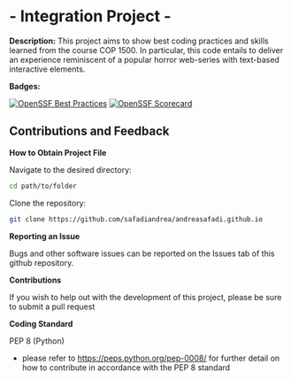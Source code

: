 # - Integration Project -

**Description:** This project aims to show best coding practices and skills learned from the course COP 1500.
In particular, this code entails to deliver an experience reminiscent of a popular horror web-series with text-based interactive elements. 

**Badges:**

[![OpenSSF Best Practices](https://www.bestpractices.dev/projects/10303/badge)](https://www.bestpractices.dev/projects/10303)
[![OpenSSF Scorecard](https://api.scorecard.dev/projects/github.com/{owner}/{repo}/badge)](https://scorecard.dev/viewer/?uri=https://github.com/safadiandrea/andreasafadi.github.io)

## Contributions and Feedback

**How to Obtain Project File**

Navigate to the desired directory:
```bash
cd path/to/folder
```

Clone the repository:
```bash
git clone https://github.com/safadiandrea/andreasafadi.github.io
```

**Reporting an Issue** 

Bugs and other software issues can be reported on the Issues tab of this github repository. 

**Contributions**

If you wish to help out with the development of this project, please be sure to submit a pull request 

**Coding Standard**

PEP 8 (Python)
- please refer to https://peps.python.org/pep-0008/ for further detail on how to contribute in accordance with the PEP 8 standard
  

